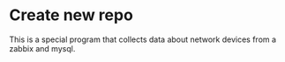 # Create new repo
This is a special program that collects data about network devices from a zabbix and mysql.

